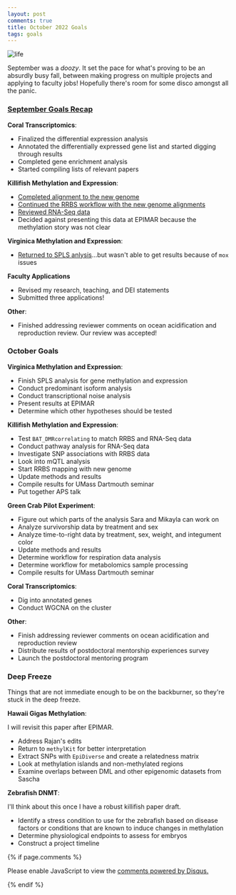 ```yaml
---
layout: post
comments: true
title: October 2022 Goals
tags: goals
---
```


![life](https://user-images.githubusercontent.com/22335838/194585718-e28e2f12-eeff-473f-a2f0-5abce949f446.png)

September was a *doozy*. It set the pace for what's proving to be an absurdly busy fall, between making progress on multiple projects and applying to faculty jobs! Hopefully there's room for some disco amongst all the panic.

### [September Goals Recap](https://yaaminiv.github.io/September-2022-Goals/)

**Coral Transcriptomics**:

- Finalized the differential expression analysis
- Annotated the differentially expressed gene list and started digging through results
- Completed gene enrichment analysis
- Started compiling lists of relevant papers

**Killifish Methylation and Expression**:

- [Completed alignment to the new genome](https://yaaminiv.github.io/Killifish-Hypoxia-RRBS-Part20/)
- [Continued the RRBS workflow with the new genome alignments](https://yaaminiv.github.io/Killifish-Hypoxia-RRBS-Part21/)
- [Reviewed RNA-Seq data](https://yaaminiv.github.io/Killifish-Hypoxia-RRBS-Part21/)
- Decided against presenting this data at EPIMAR because the methylation story was not clear

**Virginica Methylation and Expression**:

- [Returned to SPLS anlysis](https://yaaminiv.github.io/CEABiGR-Part6/)...but wasn't able to get results because of `mox` issues

**Faculty Applications**

- Revised my research, teaching, and DEI statements
- Submitted three applications!

**Other**:

- Finished addressing reviewer comments on ocean acidification and reproduction review. Our review was accepted!

### October Goals

**Virginica Methylation and Expression**:

- Finish SPLS analysis for gene methylation and expression
- Conduct predominant isoform analysis
- Conduct transcriptional noise analysis
- Present results at EPIMAR
- Determine which other hypotheses should be tested

**Killifish Methylation and Expression**:

- Test `BAT_DMRcorrelating` to match RRBS and RNA-Seq data
- Conduct pathway analysis for RNA-Seq data
- Investigate SNP associations with RRBS data
- Look into mQTL analysis
- Start RRBS mapping with new genome
- Update methods and results
- Compile results for UMass Dartmouth seminar
- Put together APS talk

**Green Crab Pilot Experiment**:

- Figure out which parts of the analysis Sara and Mikayla can work on
- Analyze survivorship data by treatment and sex
- Analyze time-to-right data by treatment, sex, weight, and integument color
- Update methods and results
- Determine workflow for respiration data analysis
- Determine workflow for metabolomics sample processing
- Compile results for UMass Dartmouth seminar

**Coral Transcriptomics**:

- Dig into annotated genes
- Conduct WGCNA on the cluster

**Other**:

- Finish addressing reviewer comments on ocean acidification and reproduction review
- Distribute results of postdoctoral mentorship experiences survey
- Launch the postdoctoral mentoring program

### Deep Freeze

Things that are not immediate enough to be on the backburner, so they're stuck in the deep freeze.

**Hawaii Gigas Methylation**:

I will revisit this paper after EPIMAR.

- Address Rajan's edits
- Return to `methylKit` for better interpretation
- Extract SNPs with `EpiDiverse` and create a relatedness matrix
- Look at methylation islands and non-methylated regions
- Examine overlaps between DML and other epigenomic datasets from Sascha

**Zebrafish DNMT**:

I'll think about this once I have a robust killifish paper draft.

- Identify a stress condition to use for the zebrafish based on disease factors or conditions that are known to induce changes in methylation
- Determine physiological endpoints to assess for embryos
- Construct a project timeline

{% if page.comments %}

<div id="disqus_thread"></div>
<script>

/**
*  RECOMMENDED CONFIGURATION VARIABLES: EDIT AND UNCOMMENT THE SECTION BELOW TO INSERT DYNAMIC VALUES FROM YOUR PLATFORM OR CMS.
*  LEARN WHY DEFINING THESE VARIABLES IS IMPORTANT: https://disqus.com/admin/universalcode/#configuration-variables*/
/*
var disqus_config = function () {
this.page.url = PAGE_URL;  // Replace PAGE_URL with your page's canonical URL variable
this.page.identifier = PAGE_IDENTIFIER; // Replace PAGE_IDENTIFIER with your page's unique identifier variable
};
*/
(function() { // DON'T EDIT BELOW THIS LINE
var d = document, s = d.createElement('script');
s.src = 'https://the-responsible-grad-student.disqus.com/embed.js';
s.setAttribute('data-timestamp', +new Date());
(d.head || d.body).appendChild(s);
})();
</script>
<noscript>Please enable JavaScript to view the <a href="https://disqus.com/?ref_noscript">comments powered by Disqus.</a></noscript>

{% endif %}

<script id="dsq-count-scr" src="//the-responsible-grad-student.disqus.com/count.js" async></script>
